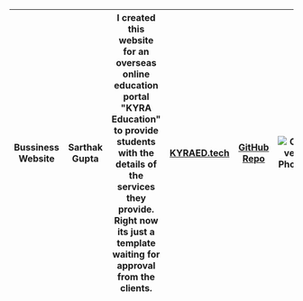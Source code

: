 | Bussiness Website | Sarthak Gupta | I created this website for an overseas online education portal "KYRA Education" to provide students with the details of the services they provide. Right now its just a template waiting for approval from the clients. | [KYRAED.tech](https://kyraed.tech/) | [GitHub Repo](https://github.com/sg45905/HTML/KYRA-ED) | ![Cover Photo](IMAGE_LINK) |
|-|-|-|-|-|-|
